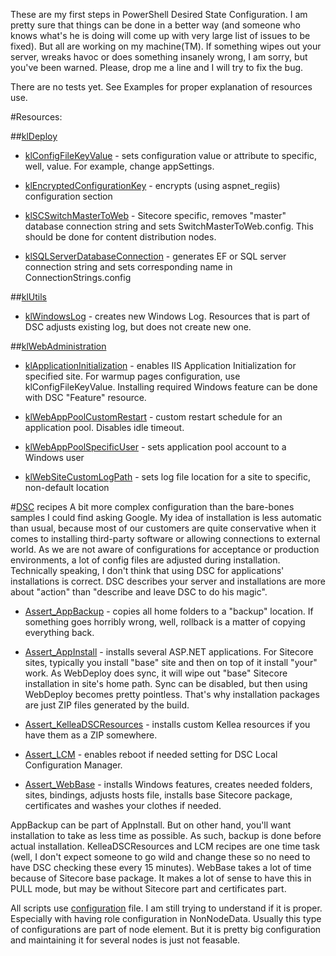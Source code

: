 These are my first steps in PowerShell Desired State Configuration. I am pretty sure that things can be done in a better way (and someone who knows what's he is doing will come up with very large list of issues to be fixed). But all are working on my machine(TM). If something wipes out your server, wreaks havoc or does something insanely wrong, I am sorry, but you've been warned. Please, drop me a line and I will try to fix the bug.

There are no tests yet. See Examples for proper explanation of resources use.

#Resources:

##[klDeploy](https://github.com/lgramatikov/kelleadsc/tree/master/Resources/klDeploy)
* [klConfigFileKeyValue](https://github.com/lgramatikov/kelleadsc/tree/master/Resources/klDeploy/DSCResources/klConfigFileKeyValue) - sets configuration value or attribute to specific, well, value. For example, change appSettings.

* [klEncryptedConfigurationKey](https://github.com/lgramatikov/kelleadsc/tree/master/Resources/klDeploy/DSCResources/klEncryptedConfigurationKey) - encrypts (using aspnet_regiis) configuration section

* [klSCSwitchMasterToWeb](https://github.com/lgramatikov/kelleadsc/tree/master/Resources/klDeploy/DSCResources/klSCSwitchMasterToWeb) - Sitecore specific, removes "master" database connection string and sets SwitchMasterToWeb.config. This should be done for content distribution nodes.

* [klSQLServerDatabaseConnection](https://github.com/lgramatikov/kelleadsc/tree/master/Resources/klDeploy/DSCResources/klSQLServerDatabaseConnection) - generates EF or SQL server connection string and sets corresponding name in ConnectionStrings.config

##[klUtils](https://github.com/lgramatikov/kelleadsc/tree/master/Resources/klUtils)
* [klWindowsLog](https://github.com/lgramatikov/kelleadsc/tree/master/Resources/klUtils/DSCResources/klWindowsLog) - creates new Windows Log. Resources that is part of DSC adjusts existing log, but does not create new one.

##[klWebAdministration](https://github.com/lgramatikov/kelleadsc/tree/master/Resources/klWebAdministration)
* [klApplicationInitialization](https://github.com/lgramatikov/kelleadsc/tree/master/Resources/klWebAdministration/DSCResources/klApplicationInitialization) - enables IIS Application Initialization for specified site. For warmup pages configuration, use klConfigFileKeyValue. Installing required Windows feature can be done with DSC "Feature" resource.

* [klWebAppPoolCustomRestart](https://github.com/lgramatikov/kelleadsc/tree/master/Resources/klWebAdministration/DSCResources/klWebAppPoolCustomRestart) - custom restart schedule for an application pool. Disables idle timeout.

* [klWebAppPoolSpecificUser](https://github.com/lgramatikov/kelleadsc/tree/master/Resources/klWebAdministration/DSCResources/klWebAppPoolSpecificUser) - sets application pool account to a Windows user

* [klWebSiteCustomLogPath](https://github.com/lgramatikov/kelleadsc/tree/master/Resources/klWebAdministration/DSCResources/klWebSiteCustomLogPath) - sets log file location for a site to specific, non-default location

#[DSC](https://github.com/lgramatikov/kelleadsc/tree/master/DSC) recipes
A bit more complex configuration than the bare-bones samples I could find asking Google.
My idea of installation is less automatic than usual, because most of our customers are quite conservative when it comes to installing third-party software or allowing connections to external world. As we are not aware of configurations for acceptance or production environments, a lot of config files are adjusted during installation.
Technically speaking, I don't think that using DSC for applications' installations is correct. DSC describes your server and installations are more about "action" than "describe and leave DSC to do his magic".

* [Assert_AppBackup](https://github.com/lgramatikov/kelleadsc/blob/master/DSC/Assert_AppBackup.ps1) - copies all home folders to a "backup" location. If something goes horribly wrong, well, rollback is a matter of copying everything back.

* [Assert_AppInstall](https://github.com/lgramatikov/kelleadsc/blob/master/DSC/Assert_AppInstall.ps1) - installs several ASP.NET applications. For Sitecore sites, typically you install "base" site and then on top of it install "your" work. As WebDeploy does sync, it will wipe out "base" Sitecore installation in site's home path. Sync can be disabled, but then using WebDeploy becomes pretty pointless. That's why installation packages are just ZIP files generated by the build.

* [Assert_KelleaDSCResources](https://github.com/lgramatikov/kelleadsc/blob/master/DSC/Assert_KelleaDSCResources.ps1) - installs custom Kellea resources if you have them as a ZIP somewhere.

* [Assert_LCM](https://github.com/lgramatikov/kelleadsc/blob/master/DSC/Assert_LCM.ps1) - enables reboot if needed setting for DSC Local Configuration Manager.

* [Assert_WebBase](https://github.com/lgramatikov/kelleadsc/blob/master/DSC/Assert_WebBase.ps1) - installs Windows features, creates needed folders, sites, bindings, adjusts hosts file, installs base Sitecore package, certificates and washes your clothes if needed.

AppBackup can be part of AppInstall. But on other hand, you'll want installation to take as less time as possible. As such, backup is done before actual installation. KelleaDSCResources and LCM recipes are one time task (well, I don't expect someone to go wild and change these so no need to have DSC checking these every 15 minutes). WebBase takes a lot of time because of Sitecore base package. It makes a lot of sense to have this in PULL mode, but may be without Sitecore part and certificates part.

All scripts use [configuration](https://github.com/lgramatikov/kelleadsc/blob/master/DSC/Configuration.VAT.psd1) file. I am still trying to understand if it is proper. Especially with having role configuration in NonNodeData. Usually this type of configurations are part of node element. But it is pretty big configuration and maintaining it for several nodes is just not feasable.
